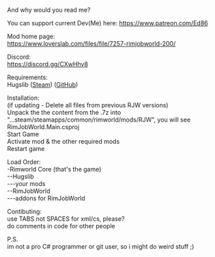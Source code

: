 And why would you read me?

You can support current Dev(Me) here: https://www.patreon.com/Ed86

Mod home page:  
https://www.loverslab.com/files/file/7257-rimjobworld-200/

Discord:  
https://discord.gg/CXwHhv8

Requirements:  
Hugslib ([Steam](https://steamcommunity.com/sharedfiles/filedetails/?id=818773962)) ([GitHub](https://github.com/UnlimitedHugs/RimworldHugsLib))

Installation:  
(if updating - Delete all files from previous RJW versions)  
Unpack the the content from the .7z into "...steam/steamapps/common/rimworld/mods/RJW", you will see RimJobWorld.Main.csproj  
Start Game  
Activate mod & the other required mods  
Restart game  

Load Order:  
-Rimworld Core (that's the game)  
--Hugslib  
---your mods  
--RimJobWorld  
---addons for RimJobWorld  

Contibuting:  
use TABS not SPACES for xml/cs, please?  
do comments in code for other people  

P.S.  
im not a pro C# programmer or git user, so i might do weird stuff ;)  